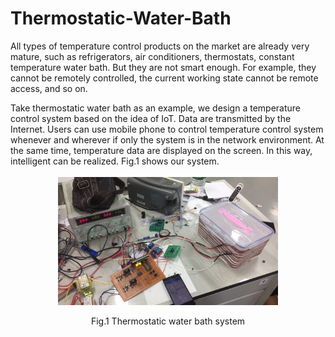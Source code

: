 # Thermostatic-Water-Bath

All types of temperature control products on the market are already very mature, such as refrigerators, air conditioners, thermostats, constant temperature water bath. But they are not smart enough. For example, they cannot be remotely controlled, the current working state cannot be remote access, and so on.

Take thermostatic water bath as an example, we design a temperature control system based on the idea of IoT. Data are transmitted by the Internet. Users can use mobile phone to control temperature control system whenever and wherever if only the system is in the network environment. At the same time, temperature data are displayed on the screen. In this way, intelligent can be realized. Fig.1 shows our system.


<div  align="center">    
<img src="https://github.com/Deep-Lan/Thermostatic-Water-Bath/blob/main/figures/Fig1.jpg" width="70%" height="70%" />

Fig.1 Thermostatic water bath system
</div>

